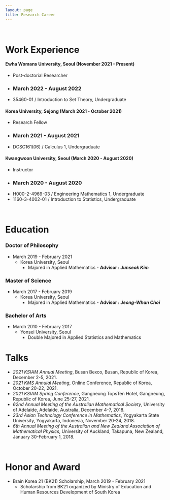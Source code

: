 ```yaml
---
layout: page
title: Research Career
---
```


<br/>


# Work Experience

#### Ewha Womans University, Seoul (November 2021 - Present)
* Post-doctorial Researcher
 * ### March 2022 - August 2022
  * 35460-01 / Introduction to Set Theory, Undergraduate


#### Korea University, Sejong (March 2021 - October 2021)
* Research Fellow
 * ### March 2021 - August 2021
  * DCSC161(06) / Calculus 1, Undergraduate


#### Kwangwoon University, Seoul (March 2020 - August 2020)
* Instructor
 * ### March 2020 - August 2020
  * H000-2-4969-03 / Engineering Mathematics 1, Undergraduate
  * 1160-3-4002-01 / Introduction to Statistics, Undergraduate


<br/>

# Education

### Doctor of Philosophy

* March 2019 - February 2021
  * Korea University, Seoul
    * Majored in Applied Mathematics - **Advisor : _Junseok Kim_**

### Master of Science

* March 2017 - February 2019
  * Korea University, Seoul
    * Majored in Applied Mathematics - **Advisor : _Jeong-Whan Choi_**

### Bachelor of Arts

* March 2010 - February 2017
  * Yonsei University, Seoul
    * Double Majored in Applied Statistics and Mathematics

# Talks

* _2021 KSIAM Annual Meeting_, Busan Bexco, Busan, Republic of Korea, December 2-5, 2021.
* _2021 KMS Annuial Meeting_, Online Conference, Republic of Korea, October 20-22, 2021.
* _2021 KSIAM Spring Conference_, Gangneung TopsTen Hotel, Gangneung, Republic of Korea, June 25-27, 2021.
* _62nd Annual Meeting of the Australian Mathematical Society_, University of Adelaide, Adelaide, Australia, December 4-7, 2018.
* _23rd Asian Technology Conference in Mathematics_, Yogyakarta State University, Yogyakarta, Indonesia, November 20-24, 2018.
* _6th Annual Meeting of the Australian and New Zealand Association of Mathematical Physics_, University of Auckland, Takapuna, New Zealand, January 30-February 1, 2018.


<br/>

# Honor and Award

* Brain Korea 21 (BK21) Scholarship, March 2019 - February 2021
  * Scholarship from BK21 organized by Ministry of Education and Human Resources Development of South Korea
